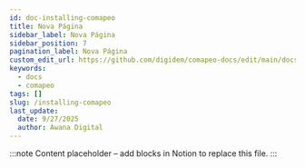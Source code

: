 ```yaml
---
id: doc-installing-comapeo
title: Nova Página
sidebar_label: Nova Página
sidebar_position: 7
pagination_label: Nova Página
custom_edit_url: https://github.com/digidem/comapeo-docs/edit/main/docs/installing--uninstalling-comapeo/installing-comapeo.md
keywords:
  - docs
  - comapeo
tags: []
slug: /installing-comapeo
last_update:
  date: 9/27/2025
  author: Awana Digital
---
```


<!-- Placeholder content generated automatically because the Notion page is missing a Website Block. -->

:::note
Content placeholder – add blocks in Notion to replace this file.
:::
